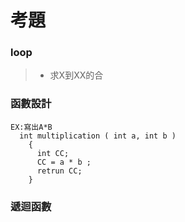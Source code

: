 # 考題

### loop
>* 求X到XX的合

### 函數設計
```
EX:寫出A*B
  int multiplication ( int a, int b )
    {
      int CC;
      CC = a * b ;
      retrun CC;
    }

```
### 遞迴函數

###  
